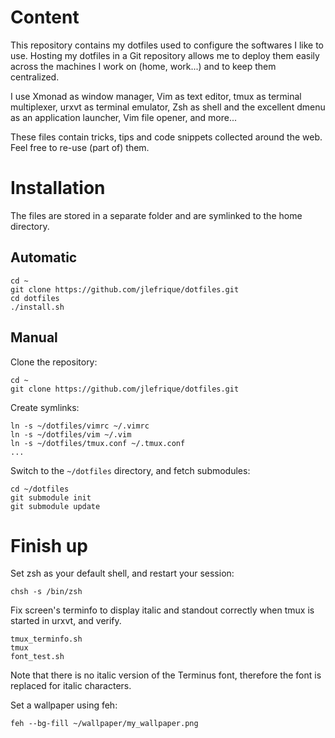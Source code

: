 Content
=======

This repository contains my dotfiles used to configure the softwares I like to
use. Hosting my dotfiles in a Git repository allows me to deploy them easily
across the machines I work on (home, work...) and to keep them centralized.

I use Xmonad as window manager, Vim as text editor, tmux as terminal
multiplexer, urxvt as terminal emulator, Zsh as shell and the excellent
dmenu as an application launcher, Vim file opener, and more...

These files contain tricks, tips and code snippets collected around the web.
Feel free to re-use (part of) them.


Installation
============

The files are stored in a separate folder and are symlinked to the home
directory.

Automatic
---------

    cd ~
    git clone https://github.com/jlefrique/dotfiles.git
    cd dotfiles
    ./install.sh

Manual
------

Clone the repository:

    cd ~
    git clone https://github.com/jlefrique/dotfiles.git

Create symlinks:

    ln -s ~/dotfiles/vimrc ~/.vimrc
    ln -s ~/dotfiles/vim ~/.vim
    ln -s ~/dotfiles/tmux.conf ~/.tmux.conf
    ...

Switch to the `~/dotfiles` directory, and fetch submodules:

    cd ~/dotfiles
    git submodule init
    git submodule update


Finish up
=========

Set zsh as your default shell, and restart your session:

    chsh -s /bin/zsh

Fix screen's terminfo to display italic and standout correctly when tmux is
started in urxvt, and verify.

    tmux_terminfo.sh
    tmux
    font_test.sh

Note that there is no italic version of the Terminus font, therefore the font
is replaced for italic characters.

Set a wallpaper using feh:

    feh --bg-fill ~/wallpaper/my_wallpaper.png
